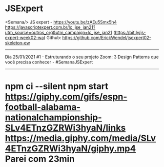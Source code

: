 # JSExpert

&lt;Semana/> JS expert - https://youtu.be/zAEu5Smx5h4
https://javascriptexpert.com.br/lc_jse_jan21?utm_source=outros_org&utm_campaign=lc_jse_jan21 (https://bit.ly/js-expert-week02-wa)
Github: https://github.com/ErickWendel/jsexpert02-skeleton-ew

---

Dia 25/01/2021
#1 - Estruturando o seu projeto Zoom:
3 Design Patterns que você precisa conhecer -
#SemanaJSExpert

---

npm ci --silent
npm start
https://giphy.com/gifs/espn-football-alabama-nationalchampionship-SLv4ETnzGZRWi3hyaN/links
https://media.giphy.com/media/SLv4ETnzGZRWi3hyaN/giphy.mp4
Parei com 23min
================================================================================
